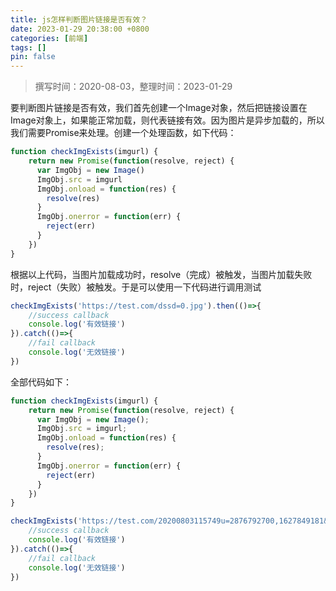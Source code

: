 ```yaml
---
title: js怎样判断图片链接是否有效？
date: 2023-01-29 20:38:00 +0800
categories: [前端]
tags: []
pin: false
---
```


> 撰写时间：2020-08-03，整理时间：2023-01-29

要判断图片链接是否有效，我们首先创建一个Image对象，然后把链接设置在Image对象上，如果能正常加载，则代表链接有效。因为图片是异步加载的，所以我们需要Promise来处理。创建一个处理函数，如下代码：

```javascript
function checkImgExists(imgurl) {
    return new Promise(function(resolve, reject) {
      var ImgObj = new Image()
      ImgObj.src = imgurl
      ImgObj.onload = function(res) {
        resolve(res)
      }
      ImgObj.onerror = function(err) {
        reject(err)
      }
    })
}
```

根据以上代码，当图片加载成功时，resolve（完成）被触发，当图片加载失败时，reject（失败）被触发。于是可以使用一下代码进行调用测试

```javascript
checkImgExists('https://test.com/dssd=0.jpg').then(()=>{
    //success callback
    console.log('有效链接')
}).catch(()=>{
    //fail callback
    console.log('无效链接')
})
```

全部代码如下：

```js
function checkImgExists(imgurl) {
    return new Promise(function(resolve, reject) {
      var ImgObj = new Image();
      ImgObj.src = imgurl;
      ImgObj.onload = function(res) {
        resolve(res);
      }
      ImgObj.onerror = function(err) {
        reject(err)
      }
    })
}

checkImgExists('https://test.com/20200803115749u=2876792700,1627849181&fm=26&gp=0.jpg').then(()=>{
    //success callback
    console.log('有效链接')
}).catch(()=>{
    //fail callback
    console.log('无效链接')
})
```
